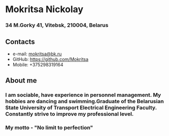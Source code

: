 # Mokritsa Nickolay

### 34 M.Gorky 41, Vitebsk, 210004, Belarus

## Contacts

* e-mail: mokritsa@bk.ru
* GitHub: https://github.com/Mokritsa
* Mobile: +375298319164

## About me
### I am sociable, have experience in personnel management. My hobbies are dancing and swimming.Graduate of the Belarusian State University of Transport Electrical Engineering Faculty. Сonstantly strive to improve my professional level. 

### My motto - "No limit to perfection"